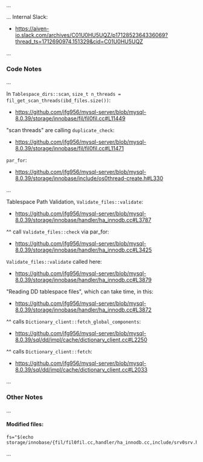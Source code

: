 
<!-- 6789 123456789 123456789 123456789 123456789 123456789 123456789 123456789 -->

...

... Internal Slack:
- https://aiven-io.slack.com/archives/C01U0HU5UQZ/p1712852364336069?thread_ts=1712690974.151329&cid=C01U0HU5UQZ

...


<!-- 6789 123456789 123456789 123456789 123456789 123456789 123456789 123456789 -->

### Code Notes

...

In `Tablespace_dirs::scan`, `size_t n_threads = fil_get_scan_threads(ibd_files.size())`:
- https://github.com/jfg956/mysql-server/blob/mysql-8.0.39/storage/innobase/fil/fil0fil.cc#L11449

"scan threads" are calling `duplicate_check`:
- https://github.com/jfg956/mysql-server/blob/mysql-8.0.39/storage/innobase/fil/fil0fil.cc#L11471

`par_for`:
- https://github.com/jfg956/mysql-server/blob/mysql-8.0.39/storage/innobase/include/os0thread-create.h#L330

...

Tablespace Path Validation, `Validate_files::validate`:
- https://github.com/jfg956/mysql-server/blob/mysql-8.0.39/storage/innobase/handler/ha_innodb.cc#L3787

^^ call `Validate_files::check` via par_for:
- https://github.com/jfg956/mysql-server/blob/mysql-8.0.39/storage/innobase/handler/ha_innodb.cc#L3425

`Validate_files::validate` called here:
- https://github.com/jfg956/mysql-server/blob/mysql-8.0.39/storage/innobase/handler/ha_innodb.cc#L3879

"Reading DD tablespace files", which can take time, in this:
- https://github.com/jfg956/mysql-server/blob/mysql-8.0.39/storage/innobase/handler/ha_innodb.cc#L3872

^^ calls `Dictionary_client::fetch_global_components`:
- https://github.com/jfg956/mysql-server/blob/mysql-8.0.39/sql/dd/impl/cache/dictionary_client.cc#L2250

^^ calls `Dictionary_client::fetch`:
- https://github.com/jfg956/mysql-server/blob/mysql-8.0.39/sql/dd/impl/cache/dictionary_client.cc#L2033

...


<!-- 6789 123456789 123456789 123456789 123456789 123456789 123456789 123456789 -->

### Other Notes

...

#### Modified files:

```
fs="$(echo storage/innobase/{fil/fil0fil.cc,handler/ha_innodb.cc,include/srv0srv.h,srv/srv0srv.cc})"

```

...


<!-- EOF -->
